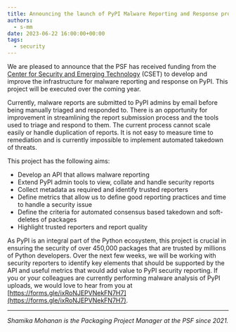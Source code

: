 ```yaml
---
title: Announcing the launch of PyPI Malware Reporting and Response project
authors:
  - s-mm
date: 2023-06-22 16:00:00+00:00
tags:
  - security
---
```


We are pleased to announce that the PSF has received funding 
from the [Center for Security and Emerging Technology](https://cset.georgetown.edu/) 
(CSET) to develop and improve the infrastructure for 
malware reporting and response on PyPI. This project will be executed over the coming year.

<!-- more -->

Currently, malware reports are submitted to PyPI admins by email before 
being manually triaged and responded to. There is an opportunity for 
improvement in streamlining the report submission process and the tools 
used to triage and respond to them. The current process cannot scale 
easily or handle duplication of reports. It is not easy to measure 
time to remediation and is currently impossible to implement 
automated takedown of threats.

This project has the following aims:

- Develop an API that allows malware reporting
- Extend PyPI admin tools to view, collate and handle security reports
- Collect metadata as required and identify trusted reporters
- Define metrics that allow us to define good reporting practices 
and time to handle a security issue
- Define the criteria for automated consensus based takedown and 
soft-deletes of packages
- Highlight trusted reporters and report quality

As PyPI is an integral part of the Python ecosystem, this project 
is crucial in ensuring the security of over 450,000 packages that 
are trusted by millions of Python developers. Over the next few 
weeks, we will be working with security reporters to identify 
key elements that should be supported by the API and useful 
metrics that would add value to PyPI security reporting. If 
you or your colleagues are currently performing malware 
analysis of PyPI uploads, we would love to hear from you 
at [https://forms.gle/ixRoNJEPVNekFN7H7](https://forms.gle/ixRoNJEPVNekFN7H7).

---

_Shamika Mohanan is the Packaging Project Manager at the PSF 
since 2021._

